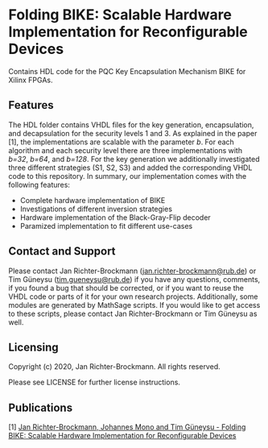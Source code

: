 Folding BIKE: Scalable Hardware Implementation for Reconfigurable Devices
===
Contains HDL code for the PQC Key Encapsulation Mechanism BIKE for Xilinx FPGAs. 

Features
---
The HDL folder contains VHDL files for the key generation, encapsulation, and decapsulation for the security levels 1 and 3. As explained in the paper [1], the implementations are scalable with the parameter *b*. For each algorithm and each security level there are three implementations with *b=32*, *b=64*, and *b=128*. For the key generation we additionally investigated three different strategies (S1, S2, S3) and added the corresponding VHDL code to this repository. In summary, our implementation comes with the following features:
* Complete hardware implementation of BIKE
* Investigations of different inversion strategies
* Hardware implementation of the Black-Gray-Flip decoder
* Paramized implementation to fit different use-cases

Contact and Support
---
Please contact Jan Richter-Brockmann (jan.richter-brockmann@rub.de) or Tim Güneysu (tim.gueneysu@rub.de) if you have any questions, comments, if you found a bug that should be corrected, or if you want to reuse the VHDL code or parts of it for your own research projects. Additionally, some modules are generated by MathSage scripts. If you would like to get access to these scripts, please contact Jan Richter-Brockmann or Tim Güneysu as well.

Licensing
---
Copyright (c) 2020, Jan Richter-Brockmann. All rights reserved.

Please see LICENSE for further license instructions.


Publications
---

[1] [Jan Richter-Brockmann, Johannes Mono and Tim Güneysu - Folding BIKE: Scalable Hardware Implementation for Reconfigurable Devices](https://eprint.iacr.org/2020/897.pdf)
